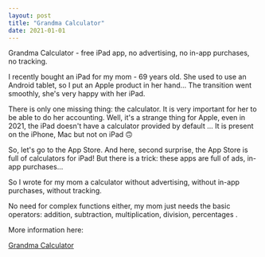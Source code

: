 ```yaml
---
layout: post
title: "Grandma Calculator"
date: 2021-01-01
---
```


Grandma Calculator - free iPad app, no advertising, no in-app purchases, no tracking.

I recently bought an iPad for my mom - 69 years old. She used to use an Android tablet, so I put an Apple product in her hand... The transition went smoothly, she's very happy with her iPad.

There is only one missing thing: the calculator. It is very important for her to be able to do her accounting. Well, it's a strange thing for Apple, even in 2021, the iPad doesn't have a calculator provided by default ... It is present on the iPhone, Mac but not on iPad 🙃

So, let's go to the App Store. And here, second surprise, the App Store is full of calculators for iPad! But there is a trick: these apps are full of ads, in-app purchases...

So I wrote for my mom a calculator without advertising, without in-app purchases, without tracking.

No need for complex functions either, my mom just needs the basic operators: addition, subtraction, multiplication, division, percentages .

More information here:

[Grandma Calculator](https://www.jeyries.fr/calculator)
